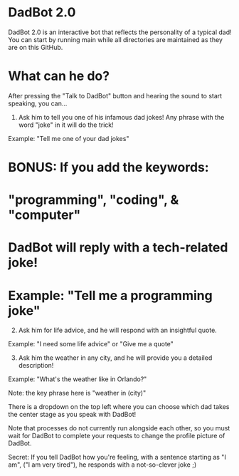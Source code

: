 # DadBot 2.0

DadBot 2.0 is an interactive bot that reflects the personality of a typical dad!
You can start by running main while all directories are maintained as they are on this GitHub.
# What can he do?

After pressing the "Talk to DadBot" button and hearing the sound to start speaking, you can...

1) Ask him to tell you one of his infamous dad jokes! Any phrase
with the word "joke" in it will do the trick!

Example: "Tell me one of your dad jokes"

# BONUS: If you add the keywords:
# "programming", "coding", & "computer" 
# DadBot will reply with a tech-related joke!
# Example: "Tell me a programming joke"

2) Ask him for life advice, and he will respond with an insightful
quote.

Example: "I need some life advice" or "Give me a quote"

3) Ask him the weather in any city, and he will provide you a detailed description!

Example: "What's the weather like in Orlando?"

Note: the key phrase here is "weather in (city)"


There is a dropdown on the top left where you can choose which dad takes the center stage as 
you speak with DadBot!

Note that processes do not currently run alongside each other, so you must wait for DadBot to complete your requests to change
the profile picture of DadBot.

Secret: If you tell DadBot how you're feeling, with a sentence starting as "I am", ("I am very tired"),
he responds with a not-so-clever joke ;)



